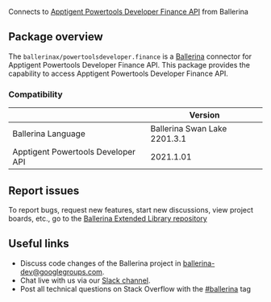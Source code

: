 Connects to [Apptigent Powertools Developer Finance API](https://portal.apptigent.com/node/612) from Ballerina

## Package overview
The `ballerinax/powertoolsdeveloper.finance` is a [Ballerina](https://ballerina.io/) connector for Apptigent Powertools Developer Finance API.
This package provides the capability to access Apptigent Powertools Developer Finance API.

### Compatibility
|                                     | Version                         |
|-------------------------------------|---------------------------------|
| Ballerina Language                  | Ballerina Swan Lake 2201.3.1      | 
| Apptigent Powertools Developer API  | 2021.1.01                       |

## Report issues
To report bugs, request new features, start new discussions, view project boards, etc., go to the [Ballerina Extended Library repository](https://github.com/ballerina-platform/ballerina-extended-library)

## Useful links
- Discuss code changes of the Ballerina project in [ballerina-dev@googlegroups.com](mailto:ballerina-dev@googlegroups.com).
- Chat live with us via our [Slack channel](https://ballerina.io/community/slack/).
- Post all technical questions on Stack Overflow with the [#ballerina](https://stackoverflow.com/questions/tagged/ballerina) tag
